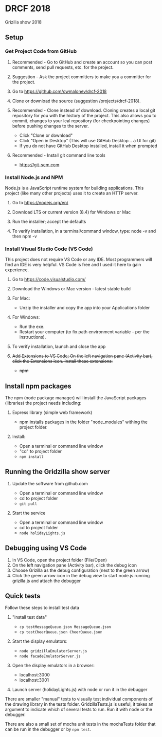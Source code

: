 # DRCF 2018

Grizilla show 2018

## Setup

### Get Project Code from GitHub

1. Recommended - Go to GitHub and create an account so you can post comments, send pull requests, etc. for the project.

1. Suggestion - Ask the project committers to make you a committer for the project.

1. Go to <https://github.com/cwmaloney/drcf-2018>

1. Clone or download the source (suggestion /projects/drcf-2018).

1. Recommended - Clone instead of download. Cloning creates a local git repository for you with the history of the project. This also allows you to commit, changes to your lcal repository (for checkpointing changes) before pushing changes to the server.

   * Click "Clone or download"
   * Click "Open in Desktop" (This will use GitHub Desktop... a UI for git)
   * If you do not have GitHub Desktop installed, install it when prompted
1. Recommended - Install git command line tools
   * <https://git-scm.com>

### Install Node.js and NPM

Node.js is a JavaScript runtime system for building applications.
This project (like many other projects) uses it to create an HTTP server.  

1. Go to <https://nodejs.org/en/>

2. Download LTS or current version (8.4) for Windows or Mac

3. Run the installer; accept the defaults

4. To verify installation, in a terminal/command window, type: node -v and then npm -v

### Install Visual Studio Code (VS Code)

This project does not require VS Code or any IDE.
Most programmers will find an IDE is very helpful.
VS Code is free and I used it here to gain experience.

1. Go to <https://code.visualstudio.com/>

1. Download the Windows or Mac version - latest stable build

1. For Mac:
   * Unzip the installer and copy the app into your Applications folder

1. For Windows:

   * Run the exe.
   * Restart your computer (to fix path environment variable - per the instructions).

1. To verify installation, launch and close the app

1. ~~Add Extensions to VS Code; On the left navigation pane (Activity bar), click the Extensions icon. Install these extensions:~~
     * ~~npm~~

## Install npm packages

The npm (node package manager) will install the JavaScript packages (libraries) the project needs including:

1. Express library (simple web framework)
    * npm installs packages in the folder "node_modules" withing the project folder.

1. Install:
     * Open a terminal or command line window
     * "cd" to project folder
     * `npm install`

## Running the Gridzilla show server

1. Update the software from github.com
    * Open a terminal or command line window
    * cd to project folder
    * `git pull`

1. Start the service
    * Open a terminal or command line window
    * cd to project folder
    * `node holidayLights.js`

## Debugging using VS Code

1. In VS Code, open the project folder (File/Open)
1. On the left navigation pane (Activity bar), click the debug icon
1. Choose Grizilla as the debug configuration (next to the green arrow)
1. Click the green arrow icon in the debug view to start node.js running grizilla.js and attach the debugger

## Quick tests

Follow these steps to install test data

1. "Install test data"
    * `cp testMessageQueue.json MessageQueue.json`
    * `cp testCheerQueue.json CheerQueue.json`

1. Start the display emulators:
    * `node gridzillaEmulatorServer.js`
    * `node facadeEmulatorServer.js`

1. Open the display emulators in a browser:
    * localhost:3000
    * localhost:3001

1. Launch server (holidayLights.js) with node or run it in the debugger

There are smaller "manual" tests to visually test individual components of the drawing library in the tests folder.  GridzillaTests.js is useful, it takes an argument to indicate which of several tests to run.  Run it with node or the debugger.

There are also a small set of mocha unit tests in the mochaTests folder that can be run in the debugger or by `npm test`.

